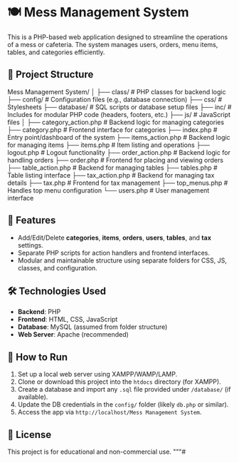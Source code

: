 # 🍽️ Mess Management System

This is a PHP-based web application designed to streamline the operations of a mess or cafeteria. The system manages users, orders, menu items, tables, and categories efficiently.

## 📁 Project Structure

Mess Management System/
│
├── class/ # PHP classes for backend logic
├── config/ # Configuration files (e.g., database connection)
├── css/ # Stylesheets
├── database/ # SQL scripts or database setup files
├── inc/ # Includes for modular PHP code (headers, footers, etc.)
├── js/ # JavaScript files
│
├── category_action.php # Backend logic for managing categories
├── category.php # Frontend interface for categories
├── index.php # Entry point/dashboard of the system
├── items_action.php # Backend logic for managing items
├── items.php # Item listing and operations
├── logout.php # Logout functionality
├── order_action.php # Backend logic for handling orders
├── order.php # Frontend for placing and viewing orders
├── table_action.php # Backend for managing tables
├── tables.php # Table listing interface
├── tax_action.php # Backend for managing tax details
├── tax.php # Frontend for tax management
├── top_menus.php # Handles top menu configuration
└── users.php # User management interface

## 🎯 Features

- Add/Edit/Delete **categories**, **items**, **orders**, **users**, **tables**, and **tax** settings.
- Separate PHP scripts for action handlers and frontend interfaces.
- Modular and maintainable structure using separate folders for CSS, JS, classes, and configuration.

## 🛠 Technologies Used

- **Backend**: PHP
- **Frontend**: HTML, CSS, JavaScript
- **Database**: MySQL (assumed from folder structure)
- **Web Server**: Apache (recommended)

## 🚀 How to Run

1. Set up a local web server using XAMPP/WAMP/LAMP.
2. Clone or download this project into the `htdocs` directory (for XAMPP).
3. Create a database and import any `.sql` file provided under `/database/` (if available).
4. Update the DB credentials in the `config/` folder (likely `db.php` or similar).
5. Access the app via `http://localhost/Mess Management System`.

## 📄 License

This project is for educational and non-commercial use.
"""#
